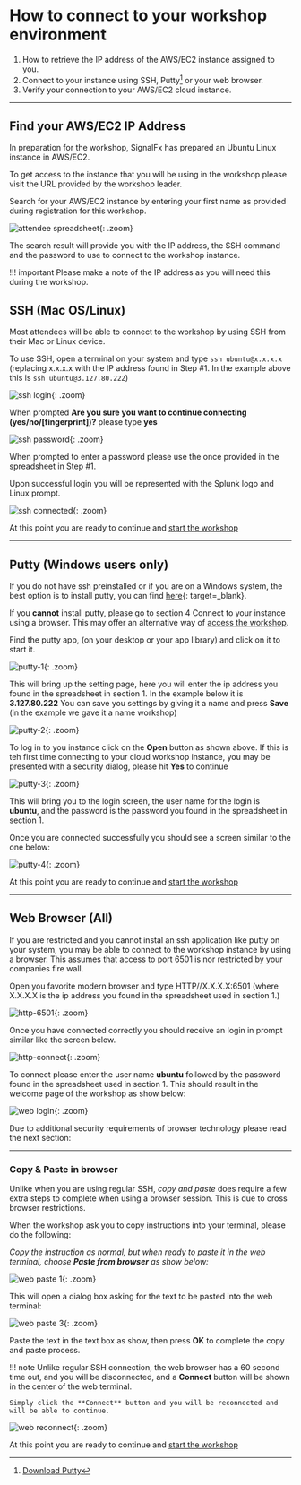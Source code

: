 # How to connect to your workshop environment

1. How to retrieve the IP address of the AWS/EC2 instance assigned to you.
2. Connect to your instance using SSH, Putty[^1] or your web browser.
3. Verify your connection to your AWS/EC2 cloud instance.

---

## Find your AWS/EC2 IP Address

In preparation for the workshop, SignalFx has prepared an Ubuntu Linux instance in AWS/EC2.

To get access to the instance that you will be using in the workshop please visit the URL provided by the workshop leader.

Search for your AWS/EC2 instance by entering your first name as provided during registration for this workshop.

![attendee spreadsheet](../images/intro/search-spreadsheet.png){: .zoom}

The search result will provide you with the IP address, the SSH command and the password to use to connect to the workshop instance.

!!! important
    Please make a note of the IP address as you will need this during the workshop.

## SSH (Mac OS/Linux)

Most attendees will be able to connect to the workshop by using SSH from their Mac or Linux device.

To use SSH, open a terminal on your system and type `ssh ubuntu@x.x.x.x` (replacing x.x.x.x with the IP address found in Step #1. In the example above this is `ssh ubuntu@3.127.80.222`)

![ssh login](../images/intro/ssh-1.png){: .zoom}

When prompted **Are you sure you want to continue connecting (yes/no/[fingerprint])?** please type **yes**

![ssh password](../images/intro/ssh-2.png){: .zoom}

When prompted to enter a password please use the once provided in the spreadsheet in Step #1.

Upon successful login you will be represented with the Splunk logo and Linux prompt.

![ssh connected](../images/intro/ssh-3.png){: .zoom}

At this point you are ready to continue and [start the workshop](https://signalfx.github.io/observability-workshop/latest/smartagent/k3s/)

---

## Putty (Windows users only)

If you do not have ssh preinstalled or if you are on a Windows system,  the best option is to install putty, you can find [here](https://www.putty.org/){: target=_blank}.

If you **cannot** install putty, please go to section 4 Connect to your instance using a browser. This may offer an alternative way of [access the workshop](../connect-info/#4-connect-to-your-instance-using-a-browser).

Find the putty app, (on your desktop or your app library) and click on it to start it.

![putty-1](../images/intro/putty-desktop.png){: .zoom}

This will bring up the setting page, here you will enter the ip address you found in the spreadsheet in section 1.
In the example below it is **3.127.80.222**
You can save you settings by giving it a name and press **Save**  (in the example we gave it a name workshop)  

![putty-2](../images/intro/putty-settings.png){: .zoom}

To log in to you instance click on the **Open** button as shown above.
If this is teh first time connecting to your cloud workshop instance, you may be  presented with a security dialog, please hit  **Yes**  to continue

![putty-3](../images/intro/putty-security.png){: .zoom}

This will bring you to the login screen, the user name for the login is **ubuntu**, and the password is the password you found in the spreadsheet in section 1.

Once you are connected successfully you should see a screen similar to the one below:

![putty-4](../images/intro/putty-loggedin.png){: .zoom}

At this point you are ready to continue and [start the workshop](https://signalfx.github.io/observability-workshop/latest/smartagent/k3s/)

---

## Web Browser (All)

If you are restricted and you cannot instal an ssh application like putty on your system,  you may be able to connect to the workshop instance by using a browser.   This assumes that access to port 6501 is nor restricted by your companies fire wall.

Open you favorite modern browser and type HTTP//X.X.X.X:6501  (where X.X.X.X is the ip address you found in the spreadsheet used in section 1.)

![http-6501](../images/intro/shellinabox-url.png){: .zoom}

Once you have connected correctly  you should receive an login in prompt similar like the screen below.

![http-connect](../images/intro/shellinabox-connect.png){: .zoom}

To connect please enter the user name **ubuntu** followed by the password found in the spreadsheet used in section 1.
This should result in the welcome page of the workshop as show below:

![web login](../images/intro/shellinabox-login.png){: .zoom}

Due to additional security requirements of browser technology please read the next section:

---

### Copy & Paste in browser

Unlike when you are using regular SSH, *copy and paste* does require a few extra steps to complete when using a browser session. This is due to cross browser restrictions.

When the workshop ask you to copy instructions into your terminal, please do the following:

*Copy the instruction as normal, but when ready to paste it in the web terminal, choose **Paste from browser** as show below:*

![web paste 1](../images/intro/shellinabox-paste-browser.png){: .zoom}

This will open a dialog box asking for the text to be pasted into the web terminal:

![web paste 3](../images/intro/shellinabox-example-1.png){: .zoom}

Paste the text in the text box as show, then press **OK** to complete the copy and paste process.

!!! note
    Unlike regular SSH connection, the web browser has a 60 second time out, and you will be disconnected, and a **Connect** button will be shown in the center of the web terminal.

    Simply click the **Connect** button and you will be reconnected and will be able to continue.

 ![web reconnect](../images/intro/shellinabox-reconnect.png){: .zoom}

At this point you are ready to continue and [start the workshop](https://signalfx.github.io/observability-workshop/latest/smartagent/k3s/)

[^1]: [Download Putty](https://www.chiark.greenend.org.uk/~sgtatham/putty/)
